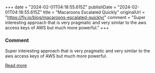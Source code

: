+++
date = "2024-02-01T04:18:55.615Z"
publishDate = "2024-02-01T04:18:55.615Z"
title = "Macaroons Escalated Quickly"
originalUrl = "https://fly.io/blog/macaroons-escalated-quickly/"
comment = "Super interesting approach that is very pragmatic and very similar to the aws access keys of AWS but much more powerful."
+++

### Comment

Super interesting approach that is very pragmatic and very similar to the aws access keys of AWS but much more powerful.

[Read more](https://fly.io/blog/macaroons-escalated-quickly/)
